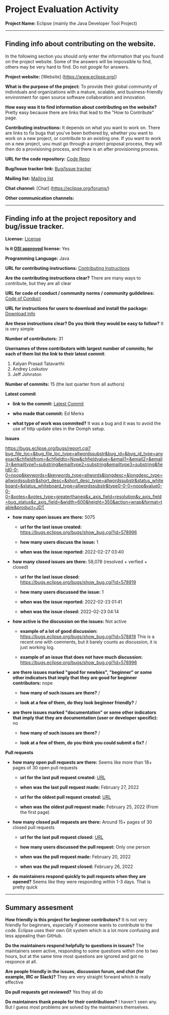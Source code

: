 # Project Evaluation Activity



__Project Name:__  Eclipse (mainly the Java Developer Tool Project)


---

## Finding info about contributing on the website.

In the following section you should only enter the information that you
found on the project website. Some of the answers will be impossible to find, others
may be very hard to find. Do not _google_ for answers.

__Project website:__ [Website] (https://www.eclipse.org/)


__What is the purpose of the project:__ To provide their global community of individuals and organizations with a mature, scalable, and business-friendly environment for open source software collaboration and innovation.


__How easy was it to find information about contributing on the website?__ Pretty easy because there are links that lead to the "How to Contribute" page. 


__Contributing instructions:__ It depends on what you want to work on. There are links to fix bugs that you've been bothered by, whether you want to work on a new project, or contribute to an existing one. If you want to work on a new project, uou must go through a project proposal process, they will then do a provisioning process, and there is an after provisioning process. 

__URL for the code repository:__ [Code Repo](https://projects.eclipse.org/projects/eclipse.jdt)

__Bug/Issue tracker link:__ [Bug/Issue tracker](https://bugs.eclipse.org/bugs/query.cgi?format=specific)

__Mailing list:__ [Mailing list](https://accounts.eclipse.org/mailing-list)

__Chat channel:__ [Chat] (https://eclipse.org/forums/)

__Other communication channels:__


---

## Finding info at the project repository and bug/issue tracker.

__License:__ [License](http://www.eclipse.org/legal/epl-2.0)

__Is it [OSI approved](https://opensource.org/licenses/alphabetical) license:__ Yes

__Programming Language:__ Java

__URL for contributing instructions:__ [Contributing Instructions](https://www.eclipse.org/contribute/)

__Are the contributing instructions clear?__ There are many ways to contribute, but they are all clear


__URL for code of conduct / community norms / community guildelines:__ [Code of Conduct](https://www.eclipse.org/org/documents/Community_Code_of_Conduct.php)

__URL for instructions for users to download and install the package:__ [Download Info](https://www.eclipse.org/downloads/)


__Are these instructions clear? Do you think they would be easy to follow?__ It is very simple


__Number of contributors:__ 31


__Usernames of three contributors with largest number of commits; for
each of them list the link to their latest commit__:

1. Kalyan Prasad Tatavarthi 
2. Andrey Loskutov
3. Jeff Johnston


__Number of commits:__ 15 (the last quarter from all authors)

__Latest commit__

- __link to the commit:__ [Latest Commit](https://git.eclipse.org/c/jdt/eclipse.jdt.git/commit/)

- __who made that commit:__ Ed Merks

- __what type of work was commited?__ It was a bug and it was to avoid the use of http update sites in the Oomph setup.


__Issues__

https://bugs.eclipse.org/bugs/report.cgi?bug_file_loc=&bug_file_loc_type=allwordssubstr&bug_id=&bug_id_type=anyexact&chfieldfrom=&chfieldto=Now&chfieldvalue=&email1=&email2=&email3=&emailtype1=substring&emailtype2=substring&emailtype3=substring&field0-0-0=noop&keywords=&keywords_type=allwords&longdesc=&longdesc_type=allwordssubstr&short_desc=&short_desc_type=allwordssubstr&status_whiteboard=&status_whiteboard_type=allwordssubstr&type0-0-0=noop&value0-0-0=&votes=&votes_type=greaterthaneq&x_axis_field=resolution&y_axis_field=bug_status&z_axis_field=&width=600&height=350&action=wrap&format=table&product=JDT


- __how many open issues are there:__ 5075

    - __url for the last issue created:__ https://bugs.eclipse.org/bugs/show_bug.cgi?id=578996

    - __how many users discuss the issue:__ 1
    
    - __when was the issue reported:__ 2022-02-27 03:40
    

- __how many closed issues are there:__ 58,078 (resolved + verfied + closed)

    - __url for the last issue closed:__ https://bugs.eclipse.org/bugs/show_bug.cgi?id=578919
    
    - __how many users discussed the issue:__ 1
    
    - __when was the issue reported:__ 2022-02-23 01:41
    
    - __when was the issue closed:__ 2022-02-23 04:14
    

- __how active is the discussion on the issues:__ Not active

    - __example of a lot of good discussion:__ https://bugs.eclipse.org/bugs/show_bug.cgi?id=578819 This is a recent one with comments, but it barely counts as discussion, it is just working log.
    
    - __example of an issue that does not have much discussion:__ https://bugs.eclipse.org/bugs/show_bug.cgi?id=578996



- __are there issues marked "good for newbies", "beginner" or some other indicators that imply that they are good for beginner contributors:__ nope

    - __how many of such issues are there?__ /
    
    - __look at a few of them, do they look beginner friendly?__ /



- __are there issues marked "documentation" or some other indicators that imply that they are documentation (user or developer specific):__ no

    - __how many of such issues are there?__ /
    
    - __look at a few of them, do you think you could submit a fix?__ /



__Pull requests__

- __how many open pull requests are there:__ Seems like more than 18+ pages of 30 open pull requests

    - __url for the last pull request created:__ [URL](https://git.eclipse.org/r/c/platform/eclipse.platform.swt/+/191171)
    
    - __when was the last pull request made:__ February 27, 2022 

    - __url for the oldest pull request created:__ [URL](https://git.eclipse.org/r/c/4diac/org.eclipse.4diac.ide/+/191228)
    
    - __when was the oldest pull request made:__ February 25, 2022 (From the first page)

- __how many closed pull requests are there:__ Around 15+ pages of 30 closed pull requests

    - __url for the last pull request closed:__ [URL](https://git.eclipse.org/r/c/jdt/eclipse.jdt.core/+/190988)
    
    - __how many users discussed the pull request:__ Only one person
    
    - __when was the pull request made:__ February 20, 2022
    
    - __when was the pull request closed:__ February 26, 2022
    

- __do maintainers respond quickly to pull requests when they are opened?__ 
Seems like they were responding within 1-3 days. That is pretty quick




---


## Summary assesment
__How friendly is this project for beginner contributors?__ It is not very friendly for beginners, especially if someone wants to contribute to the code. Eclipse uses their own Git system which is a lot more confusing and less appealing than GitHub. 


__Do the maintainers respond helpfully to questions in issues?__ The maintainers seem active, responding to some questions within one to two hours, but at the same time most questions are ignored and got no responce at all. 


__Are people friendly in the issues, discussion forum, and chat (for example, IRC or Slack)?__ They are very straight forward which is really effective



__Do pull requests get reviewed?__ Yes they all do



__Do maintainers thank people for their contributions?__ I haven't seen any. But I guess most problems are solved by the maintainers themselves.



